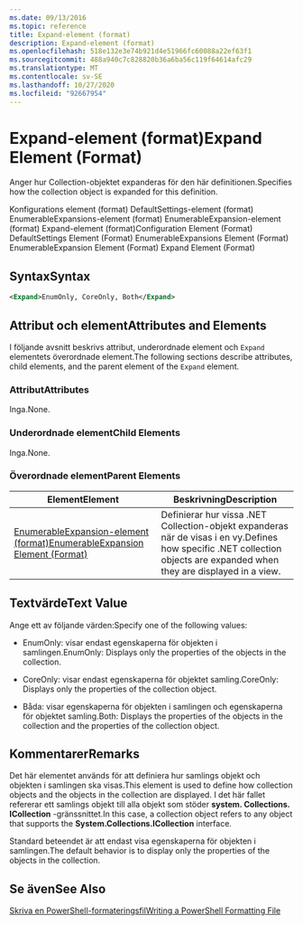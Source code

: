 ```yaml
---
ms.date: 09/13/2016
ms.topic: reference
title: Expand-element (format)
description: Expand-element (format)
ms.openlocfilehash: 518e132e3e74b921d4e51966fc60088a22ef63f1
ms.sourcegitcommit: 488a940c7c828820b36a6ba56c119f64614afc29
ms.translationtype: MT
ms.contentlocale: sv-SE
ms.lasthandoff: 10/27/2020
ms.locfileid: "92667954"
---
```

# <a name="expand-element-format"></a><span data-ttu-id="e91aa-103">Expand-element (format)</span><span class="sxs-lookup"><span data-stu-id="e91aa-103">Expand Element (Format)</span></span>

<span data-ttu-id="e91aa-104">Anger hur Collection-objektet expanderas för den här definitionen.</span><span class="sxs-lookup"><span data-stu-id="e91aa-104">Specifies how the collection object is expanded for this definition.</span></span>

<span data-ttu-id="e91aa-105">Konfigurations element (format) DefaultSettings-element (format) EnumerableExpansions-element (format) EnumerableExpansion-element (format) Expand-element (format)</span><span class="sxs-lookup"><span data-stu-id="e91aa-105">Configuration Element (Format) DefaultSettings Element (Format) EnumerableExpansions Element (Format) EnumerableExpansion Element (Format) Expand Element (Format)</span></span>

## <a name="syntax"></a><span data-ttu-id="e91aa-106">Syntax</span><span class="sxs-lookup"><span data-stu-id="e91aa-106">Syntax</span></span>

```xml
<Expand>EnumOnly, CoreOnly, Both</Expand>
```

## <a name="attributes-and-elements"></a><span data-ttu-id="e91aa-107">Attribut och element</span><span class="sxs-lookup"><span data-stu-id="e91aa-107">Attributes and Elements</span></span>

<span data-ttu-id="e91aa-108">I följande avsnitt beskrivs attribut, underordnade element och `Expand` elementets överordnade element.</span><span class="sxs-lookup"><span data-stu-id="e91aa-108">The following sections describe attributes, child elements, and the parent element of the `Expand` element.</span></span>

### <a name="attributes"></a><span data-ttu-id="e91aa-109">Attribut</span><span class="sxs-lookup"><span data-stu-id="e91aa-109">Attributes</span></span>

<span data-ttu-id="e91aa-110">Inga.</span><span class="sxs-lookup"><span data-stu-id="e91aa-110">None.</span></span>

### <a name="child-elements"></a><span data-ttu-id="e91aa-111">Underordnade element</span><span class="sxs-lookup"><span data-stu-id="e91aa-111">Child Elements</span></span>

<span data-ttu-id="e91aa-112">Inga.</span><span class="sxs-lookup"><span data-stu-id="e91aa-112">None.</span></span>

### <a name="parent-elements"></a><span data-ttu-id="e91aa-113">Överordnade element</span><span class="sxs-lookup"><span data-stu-id="e91aa-113">Parent Elements</span></span>

|<span data-ttu-id="e91aa-114">Element</span><span class="sxs-lookup"><span data-stu-id="e91aa-114">Element</span></span>|<span data-ttu-id="e91aa-115">Beskrivning</span><span class="sxs-lookup"><span data-stu-id="e91aa-115">Description</span></span>|
|-------------|-----------------|
|[<span data-ttu-id="e91aa-116">EnumerableExpansion-element (format)</span><span class="sxs-lookup"><span data-stu-id="e91aa-116">EnumerableExpansion Element (Format)</span></span>](./enumerableexpansion-element-format.md)|<span data-ttu-id="e91aa-117">Definierar hur vissa .NET Collection-objekt expanderas när de visas i en vy.</span><span class="sxs-lookup"><span data-stu-id="e91aa-117">Defines how specific .NET collection objects are expanded when they are displayed in a view.</span></span>|

## <a name="text-value"></a><span data-ttu-id="e91aa-118">Textvärde</span><span class="sxs-lookup"><span data-stu-id="e91aa-118">Text Value</span></span>

<span data-ttu-id="e91aa-119">Ange ett av följande värden:</span><span class="sxs-lookup"><span data-stu-id="e91aa-119">Specify one of the following values:</span></span>

- <span data-ttu-id="e91aa-120">EnumOnly: visar endast egenskaperna för objekten i samlingen.</span><span class="sxs-lookup"><span data-stu-id="e91aa-120">EnumOnly: Displays only the properties of the objects in the collection.</span></span>

- <span data-ttu-id="e91aa-121">CoreOnly: visar endast egenskaperna för objektet samling.</span><span class="sxs-lookup"><span data-stu-id="e91aa-121">CoreOnly: Displays only the properties of the collection object.</span></span>

- <span data-ttu-id="e91aa-122">Båda: visar egenskaperna för objekten i samlingen och egenskaperna för objektet samling.</span><span class="sxs-lookup"><span data-stu-id="e91aa-122">Both: Displays the properties of the objects in the collection and the properties of the collection object.</span></span>

## <a name="remarks"></a><span data-ttu-id="e91aa-123">Kommentarer</span><span class="sxs-lookup"><span data-stu-id="e91aa-123">Remarks</span></span>

<span data-ttu-id="e91aa-124">Det här elementet används för att definiera hur samlings objekt och objekten i samlingen ska visas.</span><span class="sxs-lookup"><span data-stu-id="e91aa-124">This element is used to define how collection objects and the objects in the collection are displayed.</span></span> <span data-ttu-id="e91aa-125">I det här fallet refererar ett samlings objekt till alla objekt som stöder  **system. Collections. ICollection** -gränssnittet.</span><span class="sxs-lookup"><span data-stu-id="e91aa-125">In this case, a collection object refers to any object that supports the  **System.Collections.ICollection** interface.</span></span>

<span data-ttu-id="e91aa-126">Standard beteendet är att endast visa egenskaperna för objekten i samlingen.</span><span class="sxs-lookup"><span data-stu-id="e91aa-126">The default behavior is to display only the properties of the objects in the collection.</span></span>

## <a name="see-also"></a><span data-ttu-id="e91aa-127">Se även</span><span class="sxs-lookup"><span data-stu-id="e91aa-127">See Also</span></span>

[<span data-ttu-id="e91aa-128">Skriva en PowerShell-formateringsfil</span><span class="sxs-lookup"><span data-stu-id="e91aa-128">Writing a PowerShell Formatting File</span></span>](./writing-a-powershell-formatting-file.md)
